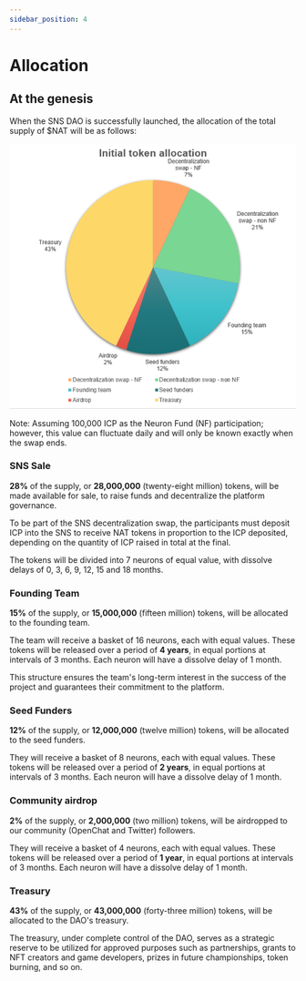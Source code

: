 ```yaml
---
sidebar_position: 4
---
```


# Allocation

## At the genesis

When the SNS DAO is successfully launched, the allocation of the total supply of $NAT will be as follows:

![match renevue distribution](./img/token-allocation.png)

Note: Assuming 100,000 ICP as the Neuron Fund (NF) participation; however, this value can fluctuate daily and will only be known exactly when the swap ends.

### SNS Sale
**28%** of the supply, or **28,000,000** (twenty-eight million) tokens, will be made available for sale, to raise funds and decentralize the platform governance.  

To be part of the SNS decentralization swap, the participants must deposit ICP into the SNS to receive NAT tokens in proportion to the ICP deposited, depending on the quantity of ICP raised in total at the final.  

The tokens will be divided into 7 neurons of equal value, with dissolve delays of 0, 3, 6, 9, 12, 15 and 18 months.

### Founding Team
**15%** of the supply, or **15,000,000** (fifteen million) tokens, will be allocated to the founding team.  

The team will receive a basket of 16 neurons, each with equal values. These tokens will be released over a period of **4 years**, in equal portions at intervals of 3 months. Each neuron will have a dissolve delay of 1 month.

This structure ensures the team's long-term interest in the success of the project and guarantees their commitment to the platform.

### Seed Funders
**12%** of the supply, or **12,000,000** (twelve million) tokens, will be allocated to the seed funders.

They will receive a basket of 8 neurons, each with equal values. These tokens will be released over a period of **2 years**, in equal portions at intervals of 3 months. Each neuron will have a dissolve delay of 1 month.

### Community airdrop
**2%** of the supply, or **2,000,000** (two million) tokens, will be airdropped to our community (OpenChat and Twitter) followers.  

They will receive a basket of 4 neurons, each with equal values. These tokens will be released over a period of **1 year**, in equal portions at intervals of 3 months. Each neuron will have a dissolve delay of 1 month.

### Treasury
**43%** of the supply, or **43,000,000** (forty-three million) tokens, will be allocated to the DAO's treasury.  

The treasury, under complete control of the DAO, serves as a strategic reserve to be utilized for approved purposes such as partnerships, grants to NFT creators and game developers, prizes in future championships, token burning, and so on.

